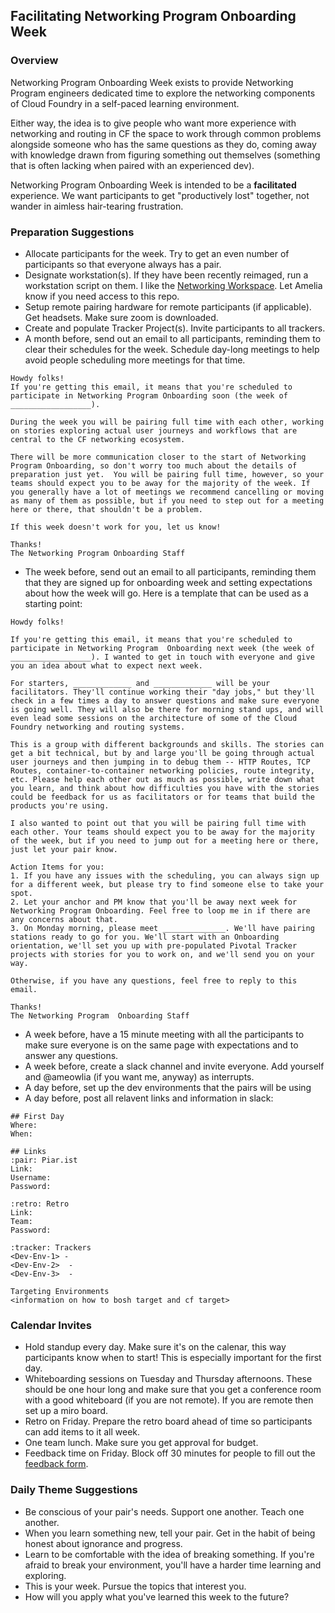 ## Facilitating Networking Program Onboarding Week

### Overview
Networking Program Onboarding Week exists to provide Networking Program engineers dedicated time to explore the networking components of Cloud Foundry in a self-paced learning environment.

Either way, the idea is to give people who want more experience with networking and routing in CF the space to work through common problems alongside someone who has the same questions as they do, coming away with knowledge drawn from figuring something out themselves (something that is often lacking when paired with an experienced dev).

Networking Program Onboarding Week is intended to be a **facilitated** experience. We want participants to get "productively lost" together, not wander in aimless hair-tearing frustration. 

### Preparation Suggestions
* Allocate participants for the week. Try to get an even number of participants so that everyone always has a pair.
* Designate workstation(s). If they have been recently reimaged, run a workstation script on them. I like the [Networking Workspace](https://github.com/cloudfoundry/networking-workspace). Let Amelia know if you need access to this repo.
* Setup remote pairing hardware for remote participants (if applicable). Get headsets. Make sure zoom is downloaded. 
* Create and populate Tracker Project(s). Invite participants to all trackers.
* A month before, send out an email to all participants, reminding them to clear their schedules for the week.  Schedule day-long meetings to help avoid people scheduling more meetings for that time.
```
Howdy folks!
If you're getting this email, it means that you're scheduled to participate in Networking Program Onboarding soon (the week of __________________).

During the week you will be pairing full time with each other, working on stories exploring actual user journeys and workflows that are central to the CF networking ecosystem.

There will be more communication closer to the start of Networking Program Onboarding, so don't worry too much about the details of preparation just yet.  You will be pairing full time, however, so your teams should expect you to be away for the majority of the week. If you generally have a lot of meetings we recommend cancelling or moving as many of them as possible, but if you need to step out for a meeting here or there, that shouldn't be a problem.

If this week doesn't work for you, let us know!  

Thanks!
The Networking Program Onboarding Staff
```
* The week before, send out an email to all participants, reminding them that they are signed up for onboarding week and setting expectations about how the week will go. Here is a template that can be used as a starting point:

```
Howdy folks!

If you're getting this email, it means that you're scheduled to participate in Networking Program  Onboarding next week (the week of __________________). I wanted to get in touch with everyone and give you an idea about what to expect next week.

For starters, _____________ and _____________ will be your facilitators. They'll continue working their "day jobs," but they'll check in a few times a day to answer questions and make sure everyone is going well. They will also be there for morning stand ups, and will even lead some sessions on the architecture of some of the Cloud Foundry networking and routing systems.

This is a group with different backgrounds and skills. The stories can get a bit technical, but by and large you'll be going through actual user journeys and then jumping in to debug them -- HTTP Routes, TCP Routes, container-to-container networking policies, route integrity, etc. Please help each other out as much as possible, write down what you learn, and think about how difficulties you have with the stories could be feedback for us as facilitators or for teams that build the products you're using.

I also wanted to point out that you will be pairing full time with each other. Your teams should expect you to be away for the majority of the week, but if you need to jump out for a meeting here or there, just let your pair know.

Action Items for you:
1. If you have any issues with the scheduling, you can always sign up for a different week, but please try to find someone else to take your spot.
2. Let your anchor and PM know that you'll be away next week for Networking Program Onboarding. Feel free to loop me in if there are any concerns about that.
3. On Monday morning, please meet ______________. We'll have pairing stations ready to go for you. We'll start with an Onboarding orientation, we'll set you up with pre-populated Pivotal Tracker projects with stories for you to work on, and we'll send you on your way.

Otherwise, if you have any questions, feel free to reply to this email.

Thanks!
The Networking Program  Onboarding Staff
```
* A week before, have a 15 minute meeting with all the participants to make sure everyone is on the same page with expectations and to answer any questions.
* A week before, create a slack channel and invite everyone. Add yourself and @ameowlia (if you want me, anyway) as interrupts.
* A day before, set up the dev environments that the pairs will be using 
* A day before, post all relavent links and information in slack:
```
## First Day 
Where: 
When: 

## Links
:pair: Piar.ist
Link: 
Username: 
Password: 

:retro: Retro
Link: 
Team:
Password:

:tracker: Trackers
<Dev-Env-1> - 
<Dev-Env-2>  - 
<Dev-Env-3>  - 

Targeting Environments
<information on how to bosh target and cf target>

```

### Calendar Invites
* Hold standup every day. Make sure it's on the calenar, this way participants know when to start! This is especially important for the first day.
* Whiteboarding sessions on Tuesday and Thursday afternoons. These should be one hour long and make sure that you get a conference room with a good whiteboard (if you are not remote). If you are remote then set up a miro board.
* Retro on Friday. Prepare the retro board ahead of time so participants can add items to it all week.
* One team lunch. Make sure you get approval for budget.
* Feedback time on Friday. Block off 30 minutes for people to fill out the [feedback form](https://docs.google.com/forms/d/e/1FAIpQLSc4_cMKZh283_gM4T6BRkny9YXpLYhxrY9mP1tMv4y0SvkrGQ/viewform?usp=sf_link).

### Daily Theme Suggestions
* Be conscious of your pair's needs. Support one another. Teach one another.
* When you learn something new, tell your pair. Get in the habit of being honest about ignorance and progress.
* Learn to be comfortable with the idea of breaking something. If you're afraid to break your environment, you'll have a harder time learning and exploring.
* This is your week. Pursue the topics that interest you.
* How will you apply what you've learned this week to the future?
